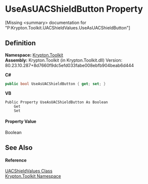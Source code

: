 # UseAsUACShieldButton Property


\[Missing &lt;summary&gt; documentation for "P:Krypton.Toolkit.UACShieldValues.UseAsUACShieldButton"\]



## Definition
**Namespace:** <a href="79d2eac2-21f4-54ff-7552-b20c33c30600.md">Krypton.Toolkit</a>  
**Assembly:** Krypton.Toolkit (in Krypton.Toolkit.dll) Version: 80.23.10.287+8d7660f9dc5efd033fabe008ebfb904beab6d444

**C#**
``` C#
public bool UseAsUACShieldButton { get; set; }
```
**VB**
``` VB
Public Property UseAsUACShieldButton As Boolean
	Get
	Set
```



#### Property Value
Boolean

## See Also


#### Reference
<a href="a3e45995-3c19-e319-20a3-26bcac780ea9.md">UACShieldValues Class</a>  
<a href="79d2eac2-21f4-54ff-7552-b20c33c30600.md">Krypton.Toolkit Namespace</a>  
